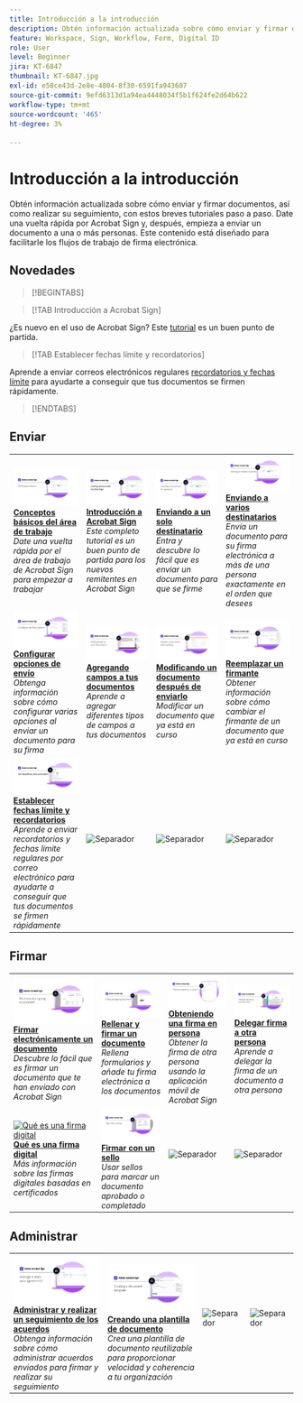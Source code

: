 ```yaml
---
title: Introducción a la introducción
description: Obtén información actualizada sobre cómo enviar y firmar documentos, y realizar su seguimiento, con estos breves tutoriales paso a paso
feature: Workspace, Sign, Workflow, Form, Digital ID
role: User
level: Beginner
jira: KT-6847
thumbnail: KT-6847.jpg
exl-id: e58ce43d-2e8e-4804-8f30-6591fa943607
source-git-commit: 9efd6313d1a94ea4448034f5b1f624fe2d64b622
workflow-type: tm+mt
source-wordcount: '465'
ht-degree: 3%

---
```


# Introducción a la introducción

Obtén información actualizada sobre cómo enviar y firmar documentos, así como realizar su seguimiento, con estos breves tutoriales paso a paso. Date una vuelta rápida por Acrobat Sign y, después, empieza a enviar un documento a una o más personas. Este contenido está diseñado para facilitarle los flujos de trabajo de firma electrónica.

## Novedades

>[!BEGINTABS]

>[!TAB Introducción a Acrobat Sign]

¿Es nuevo en el uso de Acrobat Sign? Este [tutorial](new-sender.md) es un buen punto de partida.

>[!TAB Establecer fechas límite y recordatorios]

Aprende a enviar correos electrónicos regulares [recordatorios y fechas límite](set-deadlines-reminders.md) para ayudarte a conseguir que tus documentos se firmen rápidamente.

>[!ENDTABS]

## Enviar

<table style="table-layout:fixed">
<tr>
 <td>
    <a href="quick-tour.md">
      <img alt="Conceptos básicos del área de trabajo" src="../assets/workspace_1280.png" />
    </a>
    <div>
    <a href="quick-tour.md"><strong>Conceptos básicos del área de trabajo</strong></a>
    </div>
    <em>Date una vuelta rápida por el área de trabajo de Acrobat Sign para empezar a trabajar</em>
    <br>
  </td>
  <td>
    <a href="new-sender.md">
      <img alt="Introducción a Acrobat Sign" src="../assets/gettingstartednew.png" />
    </a>
    <div>
    <a href="new-sender.md"><strong>Introducción a Acrobat Sign</strong></a>
    </div>
    <em>Este completo tutorial es un buen punto de partida para los nuevos remitentes en Acrobat Sign</em>
    <br>
  </td>
  <td>
    <a href="send-to-single-recipient.md">
      <img alt="Enviar a un único destinatario" src="../assets/Send-to-single-recipient.png" />
    </a>
    <div>
    <a href="send-to-single-recipient.md"><strong>Enviando a un solo destinatario</strong></a>
    </div>
    <em>Entra y descubre lo fácil que es enviar un documento para que se firme</em>
    <br>
  </td>
  <td>
    <a href="send-to-multiple-recipients.md">
      <img alt="Enviar a varios destinatarios" src="../assets/Sending-to-multiple-recipients.png" />
    </a>
    <div>
    <a href="send-to-multiple-recipients.md"><strong>Enviando a varios destinatarios</strong></a>
    </div>
    <em>Envía un documento para su firma electrónica a más de una persona exactamente en el orden que desees</em>
    <br>
  </td>
</tr>
<tr>
  <td>
    <a href="sending-options.md">
      <img alt="Configurar opciones de envío" src="../assets/Sendingoptions.png" />
    </a>
    <div>
    <a href="sending-options.md"><strong>Configurar opciones de envío</strong></a>
    </div>
    <em>Obtenga información sobre cómo configurar varias opciones al enviar un documento para su firma</em>
    <br>
  </td>
  <td>
    <a href="adding-fields.md">
      <img alt="Adición de campos a los documentos" src="../assets/AddingFields.png" />
    </a>
    <div>
    <a href="adding-fields.md"><strong>Agregando campos a tus documentos</strong></a>
    </div>
    <em>Aprende a agregar diferentes tipos de campos a tus documentos</em>
    <br>
  </td>
  <td>
    <a href="modify-in-flight.md">
      <img alt="Modificación de un documento después de enviarlo" src="../assets/Modifying-sending.png" />
    </a>
    <div>
    <a href="modify-in-flight.md"><strong>Modificando un documento después de enviarlo</strong></a>
    </div>
    <em>Modificar un documento que ya está en curso</em>
    <br>
  </td>
  <td>
    <a href="replace-signer.md">
      <img alt="Sustitución de un firmante" src="../assets/replace-signer.png" />
    </a>
    <div>
    <a href="replace-signer.md"><strong>Reemplazar un firmante</strong></a>
    </div>
    <em>Obtener información sobre cómo cambiar el firmante de un documento que ya está en curso</em>
     <br>
  </td>
</tr>
<tr>
  <td>
      <a href="set-deadlines-reminders.md">
        <img alt="Establecer fecha de caducidad y recordatorios" src="../assets/Reminders.png" />
      </a>
      <div>
      <a href="set-deadlines-reminders.md"><strong>Establecer fechas límite y recordatorios</strong></a>
      </div>
      <em>Aprende a enviar recordatorios y fechas límite regulares por correo electrónico para ayudarte a conseguir que tus documentos se firmen rápidamente</em>
      <br>
    </td> 
  <td>
      <img alt="Separador" src="../assets/Whitespacer.png" />
      <div>
      <br>
    </td>
    <td>
      <img alt="Separador" src="../assets/Whitespacer.png" />
      <div>
      <br>
    </td>
    <td>
      <img alt="Separador" src="../assets/Whitespacer.png" />
      <div>
      <br>
    </td>
</tr>
</table>

## Firmar

<table style="table-layout:fixed">
<tr>
  <td>
    <a href="electronically-sign-a-document.md">
      <img alt="Firmar electrónicamente un documento" src="../assets/Electronically-sign.png" />
    </a>
    <div>
    <a href="electronically-sign-a-document.md"><strong>Firmar electrónicamente un documento</strong></a>
    </div>
    <em>Descubre lo fácil que es firmar un documento que te han enviado con Acrobat Sign</em>
    <br>
  </td>
  <td>
    <a href="fill-and-sign.md">
      <img alt="Rellenar y firmar un documento" src="../assets/FillandSign.png" />
    </a>
    <div>
    <a href="fill-and-sign.md"><strong>Rellenar y firmar un documento</strong></a>
    </div>
    <em>Rellena formularios y añade tu firma electrónica a los documentos</em>
    <br>
  </td>
  <td>
    <a href="sign-in-person.md">
      <img alt="Obtención de una firma en persona" src="../assets/In-person.png" />
    </a>
    <div>
    <a href="sign-in-person.md"><strong>Obteniendo una firma en persona</strong></a>
    </div>
    <em>Obtener la firma de otra persona usando la aplicación móvil de Acrobat Sign</em>
    <br>
  </td>
  <td>
    <a href="delegate-signing.md">
      <img alt="Delegar la firma a otra persona" src="../assets/Delegatesigning.png" />
    </a>
    <div>
    <a href="delegate-signing.md"><strong>Delegar firma a otra persona</strong></a>
    </div>
    <em>Aprende a delegar la firma de un documento a otra persona</em>
    <br>
  </td>
</tr>
<tr>
  <td>
    <a href="sign-with-a-digital-signature.md">
      <img alt="Qué es una firma digital" src="../assets/Whatisdigsig_1280.jpg" />
    </a>
    <div>
    <a href="sign-with-a-digital-signature.md"><strong>Qué es una firma digital</strong></a>
    </div>
    <em>Más información sobre las firmas digitales basadas en certificados</em>
    <br>
  </td>
  <td>
    <a href="sign-with-a-stamp.md">
      <img alt="Firmar con un sello" src="../assets/Stamp.png" />
    </a>
    <div>
    <a href="sign-with-a-stamp.md"><strong>Firmar con un sello</strong></a>
    </div>
    <em>Usar sellos para marcar un documento aprobado o completado</em>
     <br>
  </td> 
 <td>
    <img alt="Separador" src="../assets/Grayspacer.png" />
    <div>
    <br>
  </td>
  <td>
    <img alt="Separador" src="../assets/Grayspacer.png" />
    <div>
    <br>
  </td>
</tr>  
</table>

## Administrar

<table style="table-layout:fixed">
<tr>
  <td>
    <a href="manage-and-track.md">
      <img alt="Administrar y realizar un seguimiento de los acuerdos" src="../assets/Manage_1280.png" />
    </a>
    <div>
    <a href="manage-and-track.md"><strong>Administrar y realizar un seguimiento de los acuerdos</strong></a>
    </div>
    <em>Obtenga información sobre cómo administrar acuerdos enviados para firmar y realizar su seguimiento</em>
    <br>
  </td>
  <td>
    <a href="../sign-advanced-users/create-a-template.md">
      <img alt="Creación de una plantilla de documento" src="../assets/Template.png" />
    </a>
    <div>
    <a href="../sign-advanced-users/create-a-template.md"><strong>Creando una plantilla de documento</strong></a>
    </div>
    <em>Crea una plantilla de documento reutilizable para proporcionar velocidad y coherencia a tu organización</em>
    <br>
  </td>
  <td>
    <img alt="Separador" src="../assets/Whitespacer.png" />
    <div>
    <br>
  </td>
  <td>
    <img alt="Separador" src="../assets/Whitespacer.png" />
    <div>
    <br>
  </td>
</tr>
</table>
